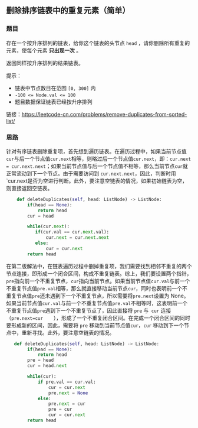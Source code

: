 ## 删除排序链表中的重复元素（简单）

### 题目

存在一个按升序排列的链表，给你这个链表的头节点 `head` ，请你删除所有重复的元素，使每个元素 **只出现一次** 。

返回同样按升序排列的结果链表。

提示：

- 链表中节点数目在范围 `[0, 300]` 内
- `-100 <= Node.val <= 100`
- 题目数据保证链表已经按升序排列

链接：https://leetcode-cn.com/problems/remove-duplicates-from-sorted-list/

### 思路

针对有序链表删除重复项，首先想到遍历链表。在遍历过程中，如果当前节点值`cur`与后一个节点值`cur.next`相等，则略过后一个节点值`cur.next`，即：`cur.next = cur.next.next`；如果当前节点值与后一个节点值不相等，那么当前节点`cur`就正常流动到下一个节点。由于需要访问到 `cur.next.next`，因此，判断时用 `cur.next是否为空进行判断。此外，要注意空链表的情况，如果初始链表为空，则直接返回空链表。

```python
    def deleteDuplicates(self, head: ListNode) -> ListNode:
        if(head == None):
            return head
        cur = head

        while(cur.next):
           if(cur.val == cur.next.val):
               cur.next = cur.next.next
           else:
               cur = cur.next
        return head
```

在第二版解法中，在链表遍历过程中删掉重复项，我们需要找到相邻不重复的两个节点连接，即形成一个闭合区间，构成不重复链表。综上，我们要设置两个指针，`pre`指向前一个不重复节点，`cur`指向当前节点。如果当前节点值`cur.val`与前一个不重复节点值`pre.val`相等，那么就直接移动当前节点`cur`，同时也表明前一个不重复节点值`pre`还未遇到下一个不重复节点，所以需要将`pre.next`设置为 None。如果当前节点值`cur.val`与前一个不重复节点值`pre.val`不相等时，这表明前一个不重复节点值`pre`遇到下一个不重复节点了，因此直接将 `pre` 与` cur` 连接（`pre.next=cur	`），形成了一个不重复闭合区间。在完成一个闭合区间的同时要形成新的区间，因此，需要将 `pre` 移动到当前节点值`cur`，`cur` 移动到下一个节点中，重新寻找。此外，要注意空链表的情况。

```python
   def deleteDuplicates(self, head: ListNode) -> ListNode:
        if(head == None):
            return head
        pre = head
        cur = head.next

        while(cur):
            if pre.val == cur.val:
                cur = cur.next
                pre.next = None
            else:
                pre.next = cur
                pre = cur
                cur = cur.next
        return head
```











